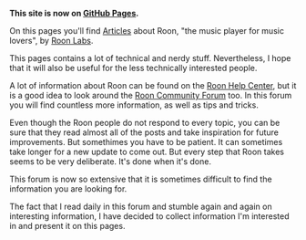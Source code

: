 **This site is now on [GitHub Pages](https://florib779.github.io/Roon/).**

On this pages you'll find [Articles](/Roon/articles/) about Roon, "the music player for music lovers", by [Roon Labs](https://roonlabs.com).

This pages contains a lot of technical and nerdy stuff. Nevertheless, I hope that it will also be useful for the less technically interested people.

A lot of information about Roon can be found on the [Roon Help Center](https://help.roonlabs.com/), but it is a good idea to look around the [Roon Community Forum](https://community.roonlabs.com/) too. In this forum you will find countless more information, as well as tips and tricks.

Even though the Roon people do not respond to every topic, you can be sure that they read almost all of the posts and take inspiration for future improvements. But somethimes you have to be patient. It can sometimes take longer for a new update to come out. But every step that Roon takes seems to be very deliberate. It's done when it's done.

This forum is now so extensive that it is sometimes difficult to find the information you are looking for.

The fact that I read daily in this forum and stumble again and again on interesting information, I have decided to collect information I'm interested in and present it on this pages.
